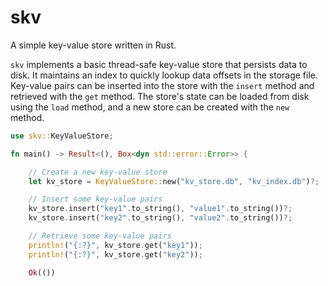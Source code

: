 # skv

A simple key-value store written in Rust.

`skv` implements a basic thread-safe key-value store that persists data to disk. It maintains an index to quickly lookup data offsets in the storage file. Key-value pairs can be inserted into the store with the `insert` method and retrieved with the `get` method. The store's state can be loaded from disk using the `load` method, and a new store can be created with the `new` method.

```rust
use skv::KeyValueStore;

fn main() -> Result<(), Box<dyn std::error::Error>> {

    // Create a new key-value store
    let kv_store = KeyValueStore::new("kv_store.db", "kv_index.db")?;

    // Insert some key-value pairs
    kv_store.insert("key1".to_string(), "value1".to_string())?;
    kv_store.insert("key2".to_string(), "value2".to_string())?;

    // Retrieve some key-value pairs
    println!("{:?}", kv_store.get("key1"));
    println!("{:?}", kv_store.get("key2"));

    Ok(())
```
